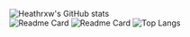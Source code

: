 ![Heathrxw's GitHub stats](https://github-readme-stats.vercel.app/api?username=Heathrxw&count_private=true&show_icons=true&theme=radical)
<br />
![Readme Card](https://github-readme-stats.vercel.app/api/pin/?username=Heathrxw&repo=Hypixel-Stat-Tracker&theme=radical)
![Readme Card](https://github-readme-stats.vercel.app/api/pin/?username=Heathrxw&repo=Minecraft-Plugins&theme=radical)
![Top Langs](https://github-readme-stats.vercel.app/api/top-langs/?username=Heathrxw&layout=compact&theme=radical)

